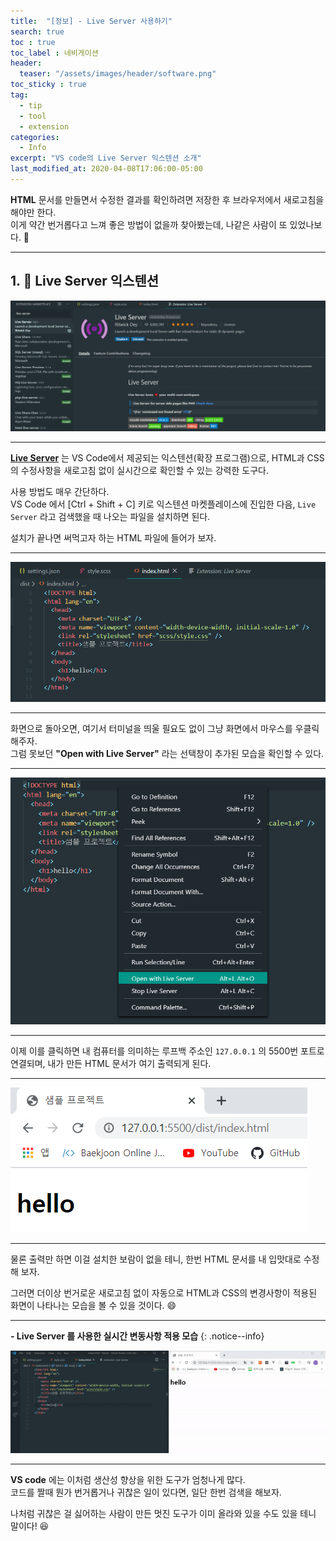 ```yaml
---
title:  "[정보] - Live Server 사용하기"
search: true
toc : true
toc_label : 네비게이션
header:
  teaser: "/assets/images/header/software.png"
toc_sticky : true
tag:
  - tip
  - tool
  - extension
categories:
  - Info
excerpt: "VS code의 Live Server 익스텐션 소개"
last_modified_at: 2020-04-08T17:06:00-05:00
---
```


**HTML** 문서를 만들면서 수정한 결과를 확인하려면 저장한 후 브라우저에서 새로고침을 해야만 한다.   
이게 약간 번거롭다고 느껴 좋은 방법이 없을까 찾아봤는데, 나같은 사람이 또 있었나보다. 🤣   

---

## 1. 🔨 Live Server 익스텐션   

<img src = "/assets/images/2020-04-10-live-server/intro.PNG">

---

[**Live Server**](https://marketplace.visualstudio.com/items?itemName=ritwickdey.LiveServer) 는 VS Code에서 제공되는 익스텐션(확장 프로그램)으로, HTML과 CSS의 수정사항을 새로고침 없이 실시간으로 확인할 수 있는 강력한 도구다.

사용 방법도 매우 간단하다.   
VS Code 에서 [Ctrl + Shift + C] 키로 익스텐션 마켓플레이스에 진입한 다음, `Live Server` 라고 검색했을 때 나오는 파일을 설치하면 된다.

설치가 끝나면 써먹고자 하는 HTML 파일에 들어가 보자.

---

<img src = "/assets/images/2020-04-10-live-server/sample.PNG">

---

화면으로 돌아오면, 여기서 터미널을 띄울 필요도 없이 그냥 화면에서 마우스를 우클릭해주자.   
그럼 못보던 **"Open with Live Server"** 라는 선택창이 추가된 모습을 확인할 수 있다.

---

<img src = "/assets/images/2020-04-10-live-server/menu.PNG">

---

이제 이를 클릭하면 내 컴퓨터를 의미하는 루프백 주소인 `127.0.0.1` 의 5500번 포트로 연결되며, 내가 만든 HTML 문서가 여기 출력되게 된다.

---

<img src = "/assets/images/2020-04-10-live-server/screen.PNG">

---

물론 출력만 하면 이걸 설치한 보람이 없을 테니, 한번 HTML 문서를 내 입맛대로 수정해 보자.

그러면 더이상 번거로운 새로고침 없이 자동으로 HTML과 CSS의 변경사항이 적용된 화면이 나타나는 모습을 볼 수 있을 것이다. 😄

---

**- Live Server 를 사용한 실시간 변동사항 적용 모습**
{: .notice--info}

<img src = "/assets/images/2020-04-10-live-server/live.gif">

---

**VS code** 에는 이처럼 생산성 향상을 위한 도구가 엄청나게 많다.   
코드를 짤때 뭔가 번거롭거나 귀찮은 일이 있다면, 일단 한번 검색을 해보자.   

나처럼 귀찮은 걸 싫어하는 사람이 만든 멋진 도구가 이미 올라와 있을 수도 있을 테니 말이다! 😆
